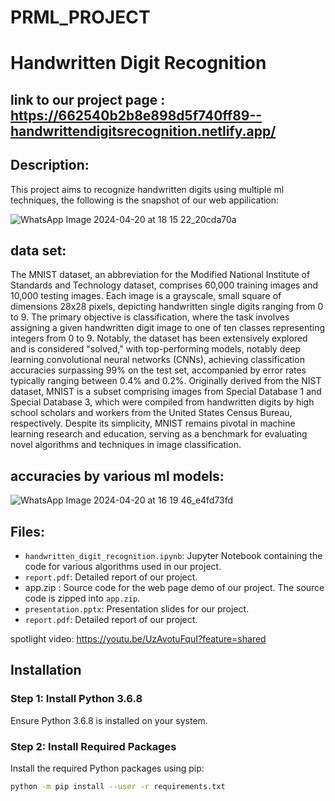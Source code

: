 # PRML_PROJECT

Handwritten Digit Recognition
=============================

link to our project page : https://662540b2b8e898d5f740ff89--handwrittendigitsrecognition.netlify.app/
------------
Description:
------------
This project aims to recognize handwritten digits using multiple ml techniques, the following is the snapshot of our web appilication:

![WhatsApp Image 2024-04-20 at 18 15 22_20cda70a](https://github.com/sujayv16/PRML_PROJECT/assets/167617883/cb8dd740-d7a7-431e-8818-c72e2a9d3df1)

data set:
------------
The MNIST dataset, an abbreviation for the Modified National Institute of Standards and Technology dataset, comprises 60,000 training images and 10,000 testing images. Each image is a grayscale, small square of dimensions 28x28 pixels, depicting handwritten single digits ranging from 0 to 9. The primary objective is classification, where the task involves assigning a given handwritten digit image to one of ten classes representing integers from 0 to 9. Notably, the dataset has been extensively explored and is considered "solved," with top-performing models, notably deep learning convolutional neural networks (CNNs), achieving classification accuracies surpassing 99% on the test set, accompanied by error rates typically ranging between 0.4% and 0.2%. Originally derived from the NIST dataset, MNIST is a subset comprising images from Special Database 1 and Special Database 3, which were compiled from handwritten digits by high school scholars and workers from the United States Census Bureau, respectively. Despite its simplicity, MNIST remains pivotal in machine learning research and education, serving as a benchmark for evaluating novel algorithms and techniques in image classification.

accuracies by various ml models:
------------
![WhatsApp Image 2024-04-20 at 16 19 46_e4fd73fd](https://github.com/sujayv16/PRML_PROJECT/assets/167617883/222762a4-b5bc-4c27-8888-92a80b021dbc)

Files:
------
- `handwritten_digit_recognition.ipynb`: Jupyter Notebook containing the code for various algorithms used in our project.
- `report.pdf`: Detailed report of our project.
- app.zip : Source code for the web page demo of our project. The source code is zipped into `app.zip`.
- `presentation.pptx`: Presentation slides for our project.
- `report.pdf`: Detailed report of our project.


spotlight video: https://youtu.be/UzAvotuFquI?feature=shared 


## Installation

### Step 1: Install Python 3.6.8

Ensure Python 3.6.8 is installed on your system.

### Step 2: Install Required Packages

Install the required Python packages using pip:

```bash
python -m pip install --user -r requirements.txt
